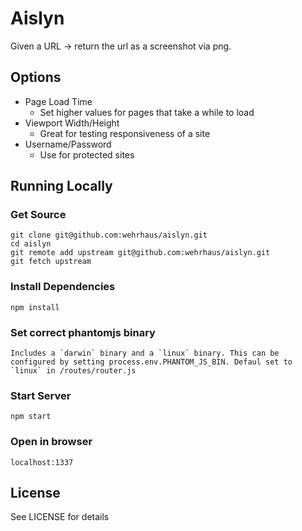 # Aislyn
Given a URL -> return the url as a screenshot via png.

## Options
* Page Load Time
    * Set higher values for pages that take a while to load
* Viewport Width/Height
    * Great for testing responsiveness of a site
* Username/Password
    * Use for protected sites

## Running Locally

### Get Source
    git clone git@github.com:wehrhaus/aislyn.git
    cd aislyn
    git remote add upstream git@github.com:wehrhaus/aislyn.git
    git fetch upstream

### Install Dependencies
    npm install

### Set correct phantomjs binary
    Includes a `darwin` binary and a `linux` binary. This can be configured by setting process.env.PHANTOM_JS_BIN. Defaul set to `linux` in /routes/router.js

### Start Server
    npm start

### Open in browser
    localhost:1337


## License
See LICENSE for details
